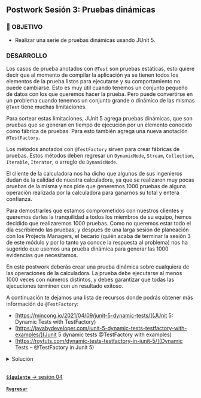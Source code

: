 ## Postwork Sesión 3: Pruebas dinámicas

### 🎯 OBJETIVO

- Realizar una serie de pruebas dinámicas usando JUnit 5.

### DESARROLLO

Los casos de prueba anotados con `@Test` son pruebas estáticas, esto quiere decir que al momento de compilar la aplicación ya se tienen todos los elementos de la prueba listos para ejecutarse y su comportamiento no puede cambiarse. Esto es muy útil cuando tenemos un conjunto pequeño de datos con los que queremos hacer la prueba. Pero puede convertirse en un problema cuando tenemos un conjunto grande o dinámico de las mismas `@Test` tiene muchas limitaciones. 

Para sortear estas limitaciones, JUnit 5 agrega pruebas dinámicas, que son pruebas que se generan en tiempo de ejecución por un elemento conocido como fábrica de pruebas. Para esto también agrega una nueva anotación `@TestFactory`. 

Los métodos anotados con `@TestFactory` sirven para crear fábricas de pruebas. Estos métodos deben regresar un `DynamicNode`, `Stream`, `Collection`, `Iterable`, `Iterator`, o arreglo de `DynamicNode`.

El cliente de la calculadora nos ha dicho que algunos de sus ingenieros dudan de la calidad de nuestra calculadora, ya que se realizaron muy pocas pruebas de la misma y nos pide que generemos 1000 pruebas de alguna operación realizada por la calculadora para ganarnos su total y entera confianza. 

Para demostrarles que estamos comprometidos con nuestros clientes y queremos darles la tranquilidad a todos los miembros de su equipo, hemos decidido que realizaremos 1000 pruebas. Como no queremos estar todo el día escribiendo las pruebas, y después de una larga sesión de planeación con los Projects Managers, el becario (quién acaba de terminar la sesión 3 de este módulo y por lo tanto ya conoce la respuesta al problema) nos ha sugerido que usemos una prueba dinámica para generar las 1000 evidencias que necesitamos.

En este postwork deberás crear una prueba dinámica sobre cualquiera de las operaciones de la calculadora. La prueba debe ejecutarse al menos 1000 veces con números distintos, y debes garantizar que todas las ejecuciones terminen con un resultado exitoso.

A continuación te dejamos una lista de recursos donde podrás obtener más información de `@TestFactory`:
- [https://mincong.io/2021/04/09/junit-5-dynamic-tests/](JUnit 5: Dynamic Tests with TestFactory)
- [https://javabydeveloper.com/junit-5-dynamic-tests-testfactory-with-examples/](Junit 5 dynamic tests @TestFactory with examples)
- [https://roytuts.com/dynamic-tests-testfactory-in-junit-5/](Dynamic Tests – @TestFactory in Junit 5)


<details>
  <summary>Solución</summary>

  Comenzamos escribiendo la clase que contiene contendrá el método que servirá como fábrica de pruebas:

  ```java
  class CalculadoraTest {


  }
  ```

  De todas las opciones que podemos usar como tipo de retorno para `@TestFactory` los dos más fáciles de usar son los que regresan un `Stream` o un `Collection`. En este caso usaremos la primera opción y haremos que el método regrese un `Stream` de objetos de tipo `DynamicTest`. También inicializaremos el objeto calculadora que usaremos para la comprobación.

  ```java
  class CalculadoraTest {

    @TestFactory
    Stream<DynamicTest> dynamicTestsFromStreamInJava8() {
        Calculadora calculadora = new Calculadora();
    }
  }
  
  ```

  Lo siguiente que haremos es definir dos conjuntos de datos. El primero contiene los valores de entrada que le daremos a la calculadora. En este caso serán los números del 0 al 9999, con esto generaremos nuestras 1000 pruebas. El segundo conjunto de datos contiene los valores que estamos esperando como respuesta. Para no complicar mucho el código lo que haremos será multiplicar cada valor por 2. Eso quiere decir que probaremos que al multiplicar 0 * 2 obtenemos como resultado 0; al multiplicar 1 * 2 obtendremos como resultado 2; al multiplicar 1 * 3 obtendremos como resultado 6; y así sucesivamente. 

  ```java
  
class CalculadoraTest {

    @TestFactory
    Stream<DynamicTest> dynamicTestsFromStreamInJava8() {

        Calculadora calculadora = new Calculadora();
        List<Integer> entradas = IntStream.range(0, 1000).boxed().collect(Collectors.toList());
        List<Integer> resultados = IntStream.range(0, 1000).map(n -> n * 2).boxed().collect(Collectors.toList());
  
    }
}  
  
  ```

Por último creamos el `Stream` con el código dinámico de la prueba. Este tomará cada uno de los valores del primer conjunto de datos, `entradas`, aplicará la operación de multiplicación * 2 y verificará que el resultado obtenido corresponde al valor esperado en `resultados`:


  ```java
class CalculadoraTest {

    @TestFactory
    Stream<DynamicTest> dynamicTestsFromStreamInJava8() {

        Calculadora calculadora = new Calculadora();
        List<Integer> entradas = IntStream.range(0, 1000).boxed().collect(Collectors.toList());
        List<Integer> resultados = IntStream.range(0, 1000).map(n -> n * 2).boxed().collect(Collectors.toList());
        
        return entradas.stream()
                .map(numero -> DynamicTest.dynamicTest("multiplicando: " + numero,
                        () -> {
                            assertEquals(calculadora.multiplica(numero, 2), resultados.get(numero));
                        }));
    }
}
  ```

Al ejecutar la prueba debes obtener un resultado exitoso y un mensaje indicando que se han ejecutado las 1000 pruebas. 

![imagen](img/img_01.png)

</details>

<br>

[**`Siguiente`** -> sesión 04](../../Sesion-04/)

[**`Regresar`**](../)
